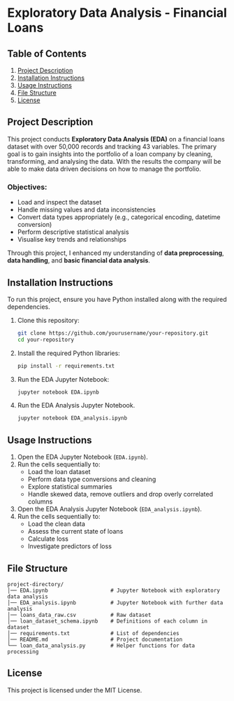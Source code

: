 # Exploratory Data Analysis - Financial Loans

## Table of Contents
1. [Project Description](#project-description)
2. [Installation Instructions](#installation-instructions)
3. [Usage Instructions](#usage-instructions)
4. [File Structure](#file-structure)
5. [License](#license)

## Project Description
This project conducts **Exploratory Data Analysis (EDA)** on a financial loans dataset with over 50,000 records and tracking 43 variables. The primary goal is to gain insights into the portfolio of a loan company by cleaning, transforming, and analysing the data. With the results the company will be able to make data driven decisions on how to manage the portfolio.

### Objectives:
- Load and inspect the dataset
- Handle missing values and data inconsistencies 
- Convert data types appropriately (e.g., categorical encoding, datetime conversion)
- Perform descriptive statistical analysis
- Visualise key trends and relationships

Through this project, I enhanced my understanding of **data preprocessing**, **data handling**, and **basic financial data analysis**.

## Installation Instructions
To run this project, ensure you have Python installed along with the required dependencies.

1. Clone this repository:
   ```bash
   git clone https://github.com/yourusername/your-repository.git
   cd your-repository
   ```
2. Install the required Python libraries:
   ```bash
   pip install -r requirements.txt
   ```
3. Run the EDA Jupyter Notebook:
   ```bash
   jupyter notebook EDA.ipynb
   ```
4. Run the EDA Analysis Jupyter Notebook.
   ```bash
   jupyter notebook EDA_analysis.ipynb
   ```

## Usage Instructions
1. Open the EDA Jupyter Notebook (`EDA.ipynb`).
2. Run the cells sequentially to:
   - Load the loan dataset
   - Perform data type conversions and cleaning
   - Explore statistical summaries
   - Handle skewed data, remove outliers and drop overly correlated columns
3. Open the EDA Analysis Jupyter Notebook (`EDA_analysis.ipynb`).
4. Run the cells sequentially to:
   - Load the clean data
   - Assess the current state of loans
   - Calculate loss
   - Investigate predictors of loss

## File Structure
```
project-directory/
│── EDA.ipynb                    # Jupyter Notebook with exploratory data analysis
│── EDA_analysis.ipynb           # Jupyter Notebook with further data analysis
│── loans_data_raw.csv           # Raw dataset
│── loan_dataset_schema.ipynb    # Definitions of each column in dataset
│── requirements.txt             # List of dependencies
│── README.md                    # Project documentation
└── loan_data_analysis.py        # Helper functions for data processing
```

## License
This project is licensed under the MIT License.
